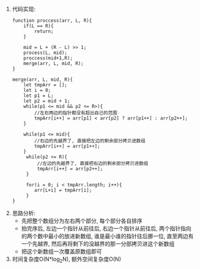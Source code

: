 1. 代码实现:
    ```
    function proccess(arr, L, R){
        if(L == R){
            return;
        }

        mid = L + (R - L) >> 1;
        process(L, mid);
        proccess(mid+1,R);
        merge(arr, L, mid, R);
    }

    merge(arr, L, mid, R){
        let tmpArr = [];
        let i = 0;
        let p1 = L;
        let p2 = mid + 1;
        while(p1 <= mid && p2 <= R>){
            //左右两边的指针都没有超出自己的范围
            tmpArr[i++] = arr[p1] < arr[p2] ? arr[p1++] : arr[p2++];
        }

        while(p1 <= mid){
            //右边的先越界了, 直接把左边的剩余部分拷贝进数组
            tmpArr[i++] = arr[p1++];
        }
         while(p2 <= R){
             //左边的先越界了, 直接把右边的剩余部分拷贝进数组
             tmpArr[i++] = arr[p2++];
         }

         for(i = 0; i < tmpArr.length; i++){
            arr[L+i] = tmpArr[i];
         }
    }
    ```
2. 思路分析:
    - 先把整个数组分为左右两个部分, 每个部分各自排序
    - 拍完序后, 左边一个指针从前往后, 右边一个指针从前往后, 两个指针指向的两个数中最小的放进新数组, 谁是最小谁的指针往后挪一位, 直至两边有一个先越界, 然后再将剩下的没越界的那一分部拷贝进这个新数组
    - 把这个新数组一次覆盖原数组即可
3. 时间复杂度O(N*log<sub>2</sub>N), 额外空间复杂度O(N)
